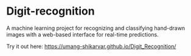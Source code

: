 # Digit-recognition
A machine learning project for recognizing and classifying hand-drawn images with a web-based interface for real-time predictions.

Try it out here: https://umang-shikarvar.github.io/Digit_Recognition/
